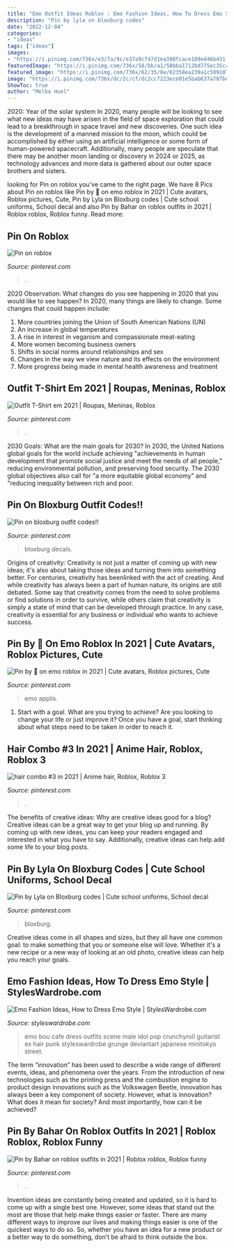 ```yaml
---
title: "Emo Outfit Ideas Roblox : Emo Fashion Ideas, How To Dress Emo Style"
description: "Pin by lyla on bloxburg codes"
date: "2022-12-04"
categories:
- "ideas"
tags: ["ideas"]
images:
- "https://i.pinimg.com/736x/e3/7a/9c/e37a9cf47d1ea398fcace189ed46b431.jpg"
featuredImage: "https://i.pinimg.com/736x/58/bb/a1/58bba1712bd775ec35c4dd7ebc693b78.jpg"
featured_image: "https://i.pinimg.com/736x/62/35/8e/62358ea239a1c509107a3ebf69c2430b.jpg"
image: "https://i.pinimg.com/736x/dc/2c/cf/dc2ccf223ece01e5bab637a787bec9ed.jpg"
ShowToc: true
author: "Melba Huel"
---
```



2020: Year of the solar system
In 2020, many people will be looking to see what new ideas may have arisen in the field of space exploration that could lead to a breakthrough in space travel and new discoveries. One such idea is the development of a manned mission to the moon, which could be accomplished by either using an artificial intelligence or some form of human-powered spacecraft. Additionally, many people are speculate that there may be another moon landing or discovery in 2024 or 2025, as technology advances and more data is gathered about our outer space brothers and sisters.

	

		
looking for Pin on roblox you've came to the right page. We have 8 Pics about Pin on roblox like Pin by 🖤 on emo roblox in 2021 | Cute avatars, Roblox pictures, Cute, Pin by Lyla on Bloxburg codes | Cute school uniforms, School decal and also Pin by Bahar on roblox outfits in 2021 | Roblox roblox, Roblox funny. Read more:
		
    
## Pin On Roblox

<img loading=lazy src="https://i.pinimg.com/736x/dc/2c/cf/dc2ccf223ece01e5bab637a787bec9ed.jpg" onerror="this.onerror=null;this.src='https://tse4.mm.bing.net/th?id=OIP.YwK3EBIOGE1Gotok2tX8XwHaN5&amp;pid=15.1';" alt="Pin on roblox">

_Source: pinterest.com_

>. 

	

2020 Observation: What changes do you see happening in 2020 that you would like to see happen?
In 2020, many things are likely to change. Some changes that could happen include:
1. More countries joining the Union of South American Nations (UN) 
2. An increase in global temperatures 
3. A rise in interest in veganism and compassionate meat-eating 
4. More women becoming business owners 
5. Shifts in social norms around relationships and sex 
6. Changes in the way we view nature and its effects on the environment 
7. More progress being made in mental health awareness and treatment 

    
## Outfit T-Shirt Em 2021 | Roupas, Meninas, Roblox

<img loading=lazy src="https://i.pinimg.com/736x/58/bb/a1/58bba1712bd775ec35c4dd7ebc693b78.jpg" onerror="this.onerror=null;this.src='https://tse2.mm.bing.net/th?id=OIP.3DlMi8JMsIHRUr2kA2EELAHaLa&amp;pid=15.1';" alt="Outfit T-Shirt em 2021 | Roupas, Meninas, Roblox">

_Source: pinterest.com_

>. 

	

2030 Goals: What are the main goals for 2030?
In 2030, the United Nations global goals for the world include achieving "achievements in human development that promote social justice and meet the needs of all people," reducing environmental pollution, and preserving food security. The 2030 global objectives also call for "a more equitable global economy" and "reducing inequality between rich and poor.

    
## Pin On Bloxburg Outfit Codes!!

<img loading=lazy src="https://i.pinimg.com/736x/e3/7a/9c/e37a9cf47d1ea398fcace189ed46b431.jpg" onerror="this.onerror=null;this.src='https://tse4.mm.bing.net/th?id=OIP.HUK_IjWe4ZA1umtrELg_ZwHaHU&amp;pid=15.1';" alt="Pin on bloxburg outfit codes!!">

_Source: pinterest.com_

>bloxburg decals. 

	

Origins of creativity:
Creativity is not just a matter of coming up with new ideas; it's also about taking those ideas and turning them into something better. For centuries, creativity has beenlinked with the act of creating. And while creativity has always been a part of human nature, its origins are still debated. Some say that creativity comes from the need to solve problems or find solutions in order to survive, while others claim that creativity is simply a state of mind that can be developed through practice. In any case, creativity is essential for any business or individual who wants to achieve success.

    
## Pin By 🖤 On Emo Roblox In 2021 | Cute Avatars, Roblox Pictures, Cute

<img loading=lazy src="https://i.pinimg.com/736x/9a/54/9a/9a549a7c44ec9718ee3e426bfa739d07.jpg" onerror="this.onerror=null;this.src='https://tse2.mm.bing.net/th?id=OIP.wI9kLDjEkip0lrpNbKK2VQHaK2&amp;pid=15.1';" alt="Pin by 🖤 on emo roblox in 2021 | Cute avatars, Roblox pictures, Cute">

_Source: pinterest.com_

>emo applis. 

	

1. Start with a goal. What are you trying to achieve? Are you looking to change your life or just improve it? Once you have a goal, start thinking about what steps need to be taken in order to reach it.

    
## Hair Combo #3 In 2021 | Anime Hair, Roblox, Roblox 3

<img loading=lazy src="https://i.pinimg.com/736x/62/35/8e/62358ea239a1c509107a3ebf69c2430b.jpg" onerror="this.onerror=null;this.src='https://tse4.mm.bing.net/th?id=OIP.V8y5ozLokKP4UZYxDUo5uQAAAA&amp;pid=15.1';" alt="hair combo #3 in 2021 | Anime hair, Roblox, Roblox 3">

_Source: pinterest.com_

>. 

	

The benefits of creative ideas: Why are creative ideas good for a blog?
Creative ideas can be a great way to get your blog up and running. By coming up with new ideas, you can keep your readers engaged and interested in what you have to say. Additionally, creative ideas can help add some life to your blog posts.

    
## Pin By Lyla On Bloxburg Codes | Cute School Uniforms, School Decal

<img loading=lazy src="https://i.pinimg.com/736x/0e/d7/9f/0ed79f273df84d4d298b591f972cf510.jpg" onerror="this.onerror=null;this.src='https://tse1.mm.bing.net/th?id=OIP.6Kl04AVvR37FcmyumCHgEwHaFj&amp;pid=15.1';" alt="Pin by Lyla on Bloxburg codes | Cute school uniforms, School decal">

_Source: pinterest.com_

>bloxburg. 

	

Creative ideas come in all shapes and sizes, but they all have one common goal: to make something that you or someone else will love. Whether it's a new recipe or a new way of looking at an old photo, creative ideas can help you reach your goals.

    
## Emo Fashion Ideas, How To Dress Emo Style | StylesWardrobe.com

<img loading=lazy src="https://www.styleswardrobe.com/wp-content/uploads/2016/03/emo-fashion-tumblr.jpg" onerror="this.onerror=null;this.src='https://tse4.mm.bing.net/th?id=OIP.w0JqeO2np2Hq_CODfWbqoAHaKM&amp;pid=15.1';" alt="Emo Fashion Ideas, How to Dress Emo Style | StylesWardrobe.com">

_Source: styleswardrobe.com_

>emo bou cafe dress outfits scene male idol pop crunchyroll guitarist ex hair punk styleswardrobe grunge deviantart japanese minitokyo street. 

	

The term “innovation” has been used to describe a wide range of different events, ideas, and phenomena over the years. From the introduction of new technologies such as the printing press and the combustion engine to product design innovations such as the Volkswagen Beetle, innovation has always been a key component of society. However, what is innovation? What does it mean for society? And most importantly, how can it be achieved?

    
## Pin By Bahar On Roblox Outfits In 2021 | Roblox Roblox, Roblox Funny

<img loading=lazy src="https://i.pinimg.com/736x/3d/95/a9/3d95a98302378720e29e9842eb7f2207.jpg" onerror="this.onerror=null;this.src='https://tse3.mm.bing.net/th?id=OIP.xPUpWR_ilcEY526QtzKvQwHaMy&amp;pid=15.1';" alt="Pin by Bahar on roblox outfits in 2021 | Roblox roblox, Roblox funny">

_Source: pinterest.com_

>. 

	

Invention ideas are constantly being created and updated, so it is hard to come up with a single best one. However, some ideas that stand out the most are those that help make things easier or faster. There are many different ways to improve our lives and making things easier is one of the quickest ways to do so. So, whether you have an idea for a new product or a better way to do something, don’t be afraid to think outside the box.

